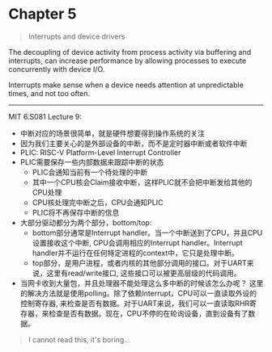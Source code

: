 # Chapter 5

> Interrupts and device drivers

The decoupling of device activity from process activity via buffering and
interrupts, can increase performance by allowing processes to execute
concurrently with device I/O.

Interrupts make sense when a device needs attention at unpredictable times, and
not too often.

---

MIT 6.S081 Lecture 9:
* 中断对应的场景很简单，就是硬件想要得到操作系统的关注
* 因为我们主要关心的是外部设备的中断，而不是定时器中断或者软件中断
* PLIC: RISC-V Platform-Level Interrupt Controller
* PLIC需要保存一些内部数据来跟踪中断的状态
    * PLIC会通知当前有一个待处理的中断
    * 其中一个CPU核会Claim接收中断，这样PLIC就不会把中断发给其他的CPU处理
    * CPU核处理完中断之后，CPU会通知PLIC
    * PLIC将不再保存中断的信息
* 大部分驱动都分为两个部分，bottom/top:
    * bottom部分通常是Interrupt handler。当一个中断送到了CPU，并且CPU设置接收这个中断,
      CPU会调用相应的Interrupt handler。Interrupt handler并不运行在任何特定进程的context中，它只是处理中断。
    * top部分，是用户进程，或者内核的其他部分调用的接口。对于UART来说，这里有read/write接口,
      这些接口可以被更高层级的代码调用。
* 当网卡收到大量包，并且处理器不能处理这么多中断的时候该怎么办呢？
  这里的解决方法就是使用polling。除了依赖Interrupt，CPU可以一直读取外设的控制寄存器,
  来检查是否有数据。对于UART来说，我们可以一直读取RHR寄存器，来检查是否有数据。现在，CPU不停的在轮询设备，直到设备有了数据。

> I cannot read this, it's boring...

